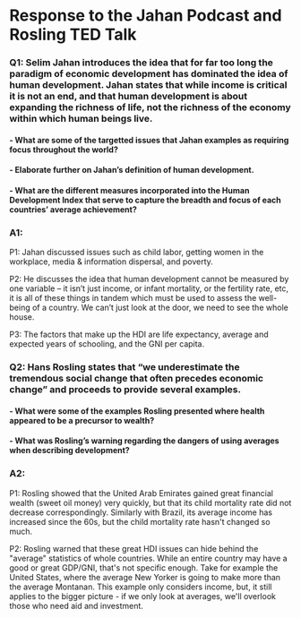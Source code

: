 # Response to the Jahan Podcast and Rosling TED Talk

### Q1: Selim Jahan introduces the idea that for far too long the paradigm of economic development has dominated the idea of human development. Jahan states that while income is critical it is not an end, and that human development is about expanding the richness of life, not the richness of the economy within which human beings live. 
#### - What are some of the targetted issues that Jahan examples as requiring focus throughout the world? 
#### - Elaborate further on Jahan’s definition of human development.
#### - What are the different measures incorporated into the Human Development Index that serve to capture the breadth and focus of each countries’ average achievement?

### A1:

P1: Jahan discussed issues such as child labor, getting women in the workplace, media & information dispersal, and poverty.

P2: He discusses the idea that human development cannot be measured by one variable – it isn’t just income, or infant mortality, or the fertility rate, etc, it is all of these things in tandem which must be used to assess the well-being of a country. We can’t just look at the door, we need to see the whole house. 

P3: The factors that make up the HDI are life expectancy, average and expected years of schooling, and the GNI per capita.

### Q2: Hans Rosling states that “we underestimate the tremendous social change that often precedes economic change” and proceeds to provide several examples. 
#### - What were some of the examples Rosling presented where health appeared to be a precursor to wealth? 
#### - What was Rosling’s warning regarding the dangers of using averages when describing development?

### A2: 

P1: Rosling showed that the United Arab Emirates gained great financial wealth (sweet oil money) very quickly, but that its child mortality rate did not decrease correspondingly. Similarly with Brazil, its average income has increased since the 60s, but the child mortality rate hasn't changed so much.

P2: Rosling warned that these great HDI issues can hide behind the "average" statistics of whole countries. While an entire country may have a good or great GDP/GNI, that's not specific enough. Take for example the United States, where the average New Yorker is going to make more than the average Montanan. This example only considers income, but, it still applies to the bigger picture - if we only look at averages, we'll overlook those who need aid and investment. 
